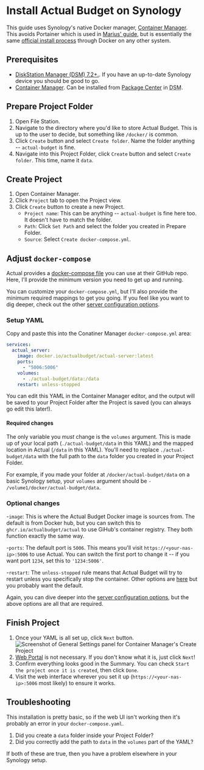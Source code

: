 # Install Actual Budget on Synology

This guide uses Synology's native Docker manager, [Container Manager](https://www.synology.com/en-us/dsm/feature/docker). This avoids Portainer which is used in [Marius' guide](https://mariushosting.com/how-to-install-actual-on-your-synology-nas/), but is essentially the same [official install process](https://actualbudget.org/docs/install/docker) through Docker on any other system.

## Prerequisites

- [DiskStation Manager (DSM) 7.2+.](https://www.synology.com/en-us/dsm). If you have an up-to-date Synology device you should be good to go.
- [Container Manager](https://www.synology.com/en-us/dsm/feature/docker). Can be installed from [Package Center](https://kb.synology.com/en-ph/DSM/help/DSM/PkgManApp/PackageCenter_desc?version=7) in <abbr title="DiskStation Manager">DSM</abbr>.

## Prepare Project Folder

1. Open File Station.
1. Navigate to the directory where you'd like to store Actual Budget. This is up to the user to decide, but something like `/docker/` is common.
1. Click `Create` button and select `Create folder`. Name the folder anything -- `actual-budget` is fine.
1. Navigate into this Project Folder, click `Create` button and select `Create folder`. This time, name it `data`.

## Create Project

1. Open Container Manager.
1. Click `Project` tab to open the Project view.
1. Click `Create` button to create a new Project.
   - `Project name`: This can be anything -- `actual-budget` is fine here too. It doesn't have to match the folder.
   - `Path`: Click `Set Path` and select the folder you created in Prepare Folder.
   - `Source`: Select `Create docker-compose.yml`.

## Adjust `docker-compose`

Actual provides a [docker-compose file](https://github.com/actualbudget/actual/blob/master/packages/sync-server/docker-compose.yml) you can use at their GitHub repo. Here, I'll provide the minimum version you need to get up and running.

You can customize your `docker-compose.yml`, but I'll also provide the minimum required mappings to get you going. If you feel like you want to dig deeper, check out the other [server configuration options](https://actualbudget.org/docs/config/).

### Setup YAML

Copy and paste this into the Conatiner Manager `docker-compose.yml` area:

```yaml
services:
  actual_server:
    image: docker.io/actualbudget/actual-server:latest
    ports:
      - "5006:5006"
    volumes:
      - ./actual-budget/data:/data
    restart: unless-stopped
```

You can edit this YAML in the Container Manager editor, and the output will be saved to your Project Folder after the Project is saved (you can always go edit this later!).

#### Required changes

The only variable you _must_ change is the `volumes` argument. This is made up of your local path (`./actual-budget/data` in this YAML) and the mapped location in Actual (`/data` in this YAML). You'll need to replace `./actual-budget/data` with the full path to the `data` folder you created in your Project Folder.

For example, if you made your folder at `/docker/actual-budget/data` on a basic Synology setup, your `volumes` argument should be `- /volume1/docker/actual-budget/data`.

### Optional changes

-`image`: This is where the Actual Budget Docker image is sources from. The default is from Docker hub, but you can switch this to `ghcr.io/actualbudget/actual` to use GiHub's container registry. They both function exactly the same way.

-`ports`: The default port is `5006`. This means you'll visit `https://<your-nas-ip>:5006` to use Actual. You can switch the first port to change it -- if you want port `1234`, set this to `'1234:5006'`.

-`restart`: The `unless-stopped` rule means that Actual Budget will try to restart unless you specifically stop the container. Other options are [here](https://github.com/compose-spec/compose-spec/blob/main/spec.md#restart) but you probably want the default.

Again, you can dive deeper into the [server configuration options](https://actualbudget.org/docs/config/), but the above options are all that are required.

## Finish Project

1. Once your YAML is all set up, click `Next` button.
   ![Screenshot of General Settings panel for Container Manager's Create Project]('create-project-general-settings.png')
1. [Web Portal](https://kb.synology.com/en-uk/DSM/help/WebStation/application_webserv_virtualhost?version=7) is not necessary. If you don't know what it is, just click `Next`!
1. Confirm everything looks good in the Summary. You can check `Start the project once it is created`, then click `Done`.
1. Visit the web interface wherever you set it up (`https://<your-nas-ip>:5006` most likely) to ensure it works.

## Troubleshooting

This installation is pretty basic, so if the web UI isn't working then it's probably an error in your `docker-compose.yaml`.

1. Did you create a `data` folder inside your Project Folder?
1. Did you correctly add the path to `data` in the `volumes` part of the YAML?

If both of these are true, then you have a problem elsewhere in your Synology setup.
